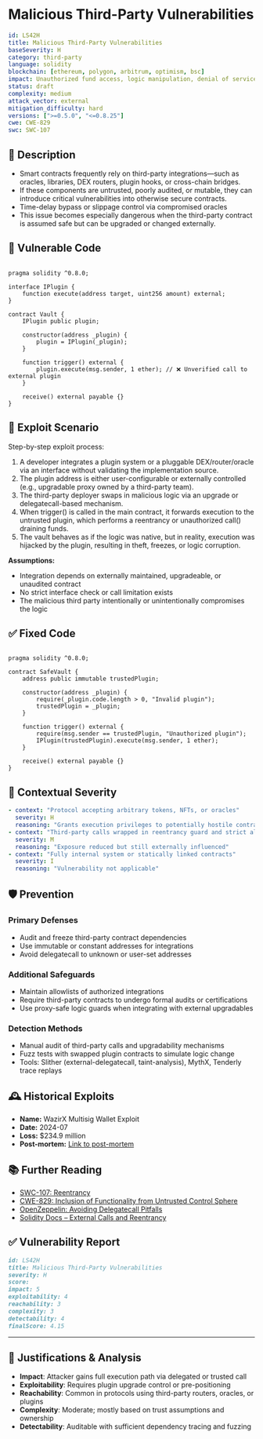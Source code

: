 # Malicious Third-Party Vulnerabilities

```YAML
id: LS42H
title: Malicious Third-Party Vulnerabilities
baseSeverity: H
category: third-party
language: solidity
blockchain: [ethereum, polygon, arbitrum, optimism, bsc]
impact: Unauthorized fund access, logic manipulation, denial of service
status: draft
complexity: medium
attack_vector: external
mitigation_difficulty: hard
versions: [">=0.5.0", "<=0.8.25"]
cwe: CWE-829
swc: SWC-107
```

## 📝 Description

- Smart contracts frequently rely on third-party integrations—such as oracles, libraries, DEX routers, plugin hooks, or cross-chain bridges. 
- If these components are untrusted, poorly audited, or mutable, they can introduce critical vulnerabilities into otherwise secure contracts.
- Time-delay bypass or slippage control via compromised oracles
- This issue becomes especially dangerous when the third-party contract is assumed safe but can be upgraded or changed externally.

## 🚨 Vulnerable Code

```solidity

pragma solidity ^0.8.0;

interface IPlugin {
    function execute(address target, uint256 amount) external;
}

contract Vault {
    IPlugin public plugin;

    constructor(address _plugin) {
        plugin = IPlugin(_plugin);
    }

    function trigger() external {
        plugin.execute(msg.sender, 1 ether); // ❌ Unverified call to external plugin
    }

    receive() external payable {}
}
```

## 🧪 Exploit Scenario

Step-by-step exploit process:

1. A developer integrates a plugin system or a pluggable DEX/router/oracle via an interface without validating the implementation source.
2. The plugin address is either user-configurable or externally controlled (e.g., upgradable proxy owned by a third-party team).
3. The third-party deployer swaps in malicious logic via an upgrade or delegatecall-based mechanism.
4. When trigger() is called in the main contract, it forwards execution to the untrusted plugin, which performs a reentrancy or unauthorized call() draining funds.
5. The vault behaves as if the logic was native, but in reality, execution was hijacked by the plugin, resulting in theft, freezes, or logic corruption.

**Assumptions:**

- Integration depends on externally maintained, upgradeable, or unaudited contract
- No strict interface check or call limitation exists
- The malicious third party intentionally or unintentionally compromises the logic

## ✅ Fixed Code

```solidity

pragma solidity ^0.8.0;

contract SafeVault {
    address public immutable trustedPlugin;

    constructor(address _plugin) {
        require(_plugin.code.length > 0, "Invalid plugin");
        trustedPlugin = _plugin;
    }

    function trigger() external {
        require(msg.sender == trustedPlugin, "Unauthorized plugin");
        IPlugin(trustedPlugin).execute(msg.sender, 1 ether);
    }

    receive() external payable {}
}
```

## 🧭 Contextual Severity

```yaml
- context: "Protocol accepting arbitrary tokens, NFTs, or oracles"
  severity: H
  reasoning: "Grants execution privileges to potentially hostile contracts"
- context: "Third-party calls wrapped in reentrancy guard and strict allowlist"
  severity: M
  reasoning: "Exposure reduced but still externally influenced"
- context: "Fully internal system or statically linked contracts"
  severity: I
  reasoning: "Vulnerability not applicable"
```

## 🛡️ Prevention

### Primary Defenses

- Audit and freeze third-party contract dependencies
- Use immutable or constant addresses for integrations
- Avoid delegatecall to unknown or user-set addresses

### Additional Safeguards

- Maintain allowlists of authorized integrations
- Require third-party contracts to undergo formal audits or certifications
- Use proxy-safe logic guards when integrating with external upgradables

### Detection Methods

- Manual audit of third-party calls and upgradability mechanisms
- Fuzz tests with swapped plugin contracts to simulate logic change
- Tools: Slither (external-delegatecall, taint-analysis), MythX, Tenderly trace replays

## 🕰️ Historical Exploits

- **Name:** WazirX Multisig Wallet Exploit 
- **Date:** 2024-07 
- **Loss:** $234.9 million 
- **Post-mortem:** [Link to post-mortem](https://medium.com/@somtoochukwu65/smart-contract-hacks-how-hackers-exploit-vulnerabilities-1cde956be814)

## 📚 Further Reading

- [SWC-107: Reentrancy](https://swcregistry.io/docs/SWC-107) 
- [CWE-829: Inclusion of Functionality from Untrusted Control Sphere](https://cwe.mitre.org/data/definitions/829.html) 
- [OpenZeppelin: Avoiding Delegatecall Pitfalls](https://docs.openzeppelin.com/contracts/4.x/api/proxy#transparentproxy)
- [Solidity Docs – External Calls and Reentrancy](https://docs.soliditylang.org/en/latest/security-considerations.html#external-calls) 

## ✅ Vulnerability Report

```markdown
id: LS42H
title: Malicious Third-Party Vulnerabilities
severity: H
score:
impact: 5    
exploitability: 4 
reachability: 3   
complexity: 3    
detectability: 4  
finalScore: 4.15
```

---

## 📄 Justifications & Analysis

- **Impact**: Attacker gains full execution path via delegated or trusted call
- **Exploitability**: Requires plugin upgrade control or pre-positioning
- **Reachability**: Common in protocols using third-party routers, oracles, or plugins
- **Complexity**: Moderate; mostly based on trust assumptions and ownership
- **Detectability**: Auditable with sufficient dependency tracing and fuzzing

